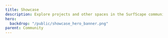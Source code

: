 ```yaml
---
title: Showcase
description: Explore projects and other spaces in the SurfScape community
hero:
  backdrop: "/public/showcase_hero_banner.png"
parent: Community
---
```

